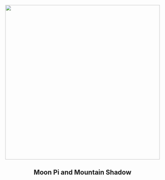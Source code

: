 
<p align="center"><img src="https://apod.nasa.gov/apod/image/2503/MoonriseShadowDLopez_1024.jpg" width="500" height="500"></p>
<h2 align="center"> Moon Pi and Mountain Shadow </h2>
